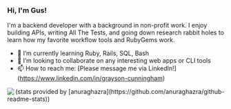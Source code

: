 ### Hi, I'm Gus!

I'm a backend developer with a background in non-profit work. I enjoy building APIs, writing All The Tests, and going down research rabbit holes to learn how my favorite workflow tools and RubyGems work.

- 🌱 I’m currently learning Ruby, Rails, SQL, Bash
- 👯 I’m looking to collaborate on any interesting web apps or CLI tools
- 📫 How to reach me: [Please message me via LinkedIn!] (https://www.linkedin.com/in/grayson-cunningham)

<img align="left" src="https://github-readme-stats.vercel.app/api?username=cunninghamge" />
(stats provided by [anuraghazra](https://github.com/anuraghazra/github-readme-stats))

